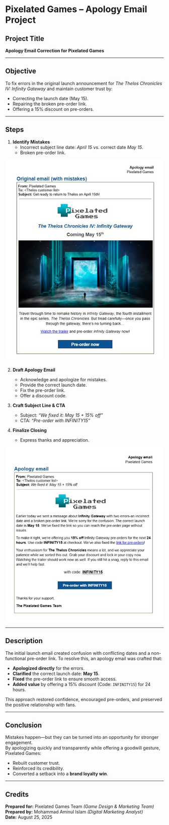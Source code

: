 # Pixelated Games – Apology Email Project

## Project Title
**Apology Email Correction for Pixelated Games**

---

## Objective
To fix errors in the original launch announcement for *The Thelos Chronicles IV: Infinity Gateway* and maintain customer trust by:

- Correcting the launch date (May 15).  
- Repairing the broken pre-order link.  
- Offering a 15% discount on pre-orders.  

---

## Steps
1. **Identify Mistakes**
   - Incorrect subject line date: *April 15* vs. correct date *May 15*.  
   - Broken pre-order link.
 
 ![Identify Mistakes](https://github.com/aminbiography/Google-Digital-Marketing---E-commerce-Professional-Certificate/blob/main/bar-graph-chart-image/Write-an-apology-email-01.jpg)

2. **Draft Apology Email**
   - Acknowledge and apologize for mistakes.  
   - Provide the correct launch date.  
   - Fix the pre-order link.  
   - Offer a discount code.  

3. **Craft Subject Line & CTA**
   - Subject: *“We fixed it: May 15 + 15% off”*  
   - CTA: *“Pre-order with INFINITY15”*  

4. **Finalize Closing**
   - Express thanks and appreciation.  

 ![Draft Apology Email](https://github.com/aminbiography/Google-Digital-Marketing---E-commerce-Professional-Certificate/blob/main/bar-graph-chart-image/Write-an-apology-email-02.jpg) 
 
---

## Description
The initial launch email created confusion with conflicting dates and a non-functional pre-order link. To resolve this, an apology email was crafted that:

- **Apologized directly** for the errors.  
- **Clarified** the correct launch date: **May 15**.  
- **Fixed** the pre-order link to ensure smooth access.  
- **Added value** by offering a 15% discount (Code: `INFINITY15`) for 24 hours.  

This approach restored confidence, encouraged pre-orders, and preserved the positive relationship with fans.

---

## Conclusion
Mistakes happen—but they can be turned into an opportunity for stronger engagement.  
By apologizing quickly and transparently while offering a goodwill gesture, Pixelated Games:

- Rebuilt customer trust.  
- Reinforced its credibility.  
- Converted a setback into a **brand loyalty win**.  

---

## Credits  

**Prepared for:** Pixelated Games Team *(Game Design & Marketing Team)*  
**Prepared by:** Mohammad Aminul Islam *(Digital Marketing Analyst)*  
**Date:** August 25, 2025  
